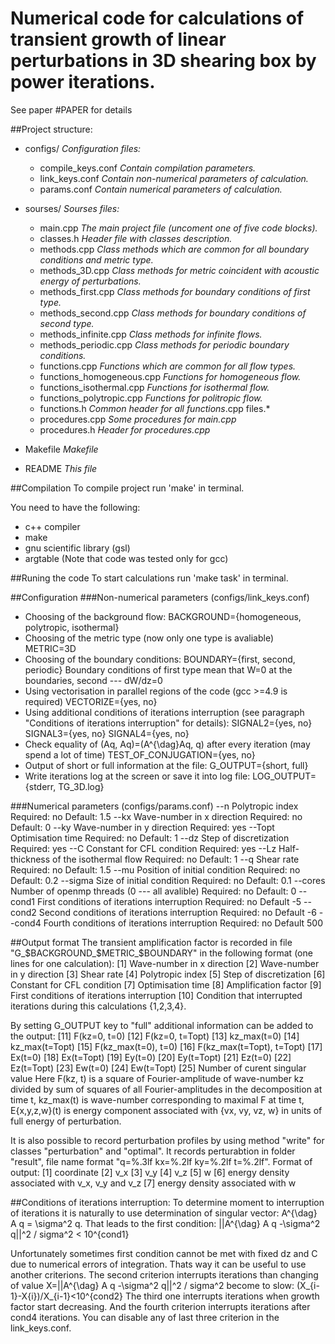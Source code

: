 # Numerical code for calculations of transient growth of linear perturbations in 3D shearing box by power iterations.
See paper #PAPER for details

##Project structure:
+ configs/	                                                             	*Configuration files:*
  +	compile_keys.conf                                         	*Contain compilation parameters.*
  + link_keys.conf	                                                 	*Contain non-numerical parameters of calculation.*
  + params.conf                                                	 	*Contain numerical parameters of calculation.*

+ sourses/                                                              	*Sourses files:*
  + main.cpp                                                           	*The main project file (uncoment one of five code blocks).*
  + classes.h                                                           	*Header file with classes description.*
  + methods.cpp                                                    	*Class methods which are common for all boundary conditions and metric type.*
  + methods_3D.cpp                                             	*Class methods for metric coincident with  acoustic energy of perturbations.*
  + methods_first.cpp                                           	*Class methods for boundary conditions of first type.*
  + methods_second.cpp                                      	*Class methods for boundary conditions of second type.*
  + methods_infinite.cpp	                                     	*Class methods for infinite flows.*
  + methods_periodic.cpp                                    	*Class methods for periodic boundary conditions.*
  + functions.cpp                                                   	*Functions which are common for all flow types.*
  + functions_homogeneous.cpp                        	*Functions for homogeneous flow.*
  + functions_isothermal.cpp                              	*Functions for isothermal flow.*
  + functions_polytropic.cpp                               	*Functions for politropic flow.*
  + functions.h                                                       	*Common header for all functions*.cpp files.*
  + procedures.cpp                                                	*Some procedures for main.cpp*
  + procedures.h                                                    	*Header for procedures.cpp*

+ Makefile                                                              	*Makefile*
+ README                                                              	*This file*

##Compilation
To compile project run 'make' in terminal.

You need to have the following:
+ c++ compiler
+ make
+ gnu scientific library (gsl)
+ argtable
(Note that code was tested only for gcc)

##Runing the code
To start calculations run 'make task' in terminal.

##Configuration
###Non-numerical parameters (configs/link_keys.conf)
+ Choosing of the background flow:
BACKGROUND={homogeneous, polytropic, isothermal}
+ Choosing of the metric type (now only one type is avaliable)
METRIC=3D
+ Choosing of the boundary conditions:
BOUNDARY={first, second, periodic}
Boundary conditions of first type mean that W=0 at the boundaries, second --- dW/dz=0
+ Using vectorisation in parallel regions of the code (gcc >=4.9 is required)
VECTORIZE={yes, no}
+ Using additional conditions of iterations interruption (see paragraph "Conditions of iterations interruption" for details):
SIGNAL2={yes, no}
SIGNAL3={yes, no}
SIGNAL4={yes, no}
+ Check equality of (Aq, Aq)=(A^{\dag}Aq, q) after every iteration (may spend a lot of time)
TEST_OF_CONJUGATION={yes, no}
+ Output of short or full information at the file:
G_OUTPUT={short, full}
+ Write iterations log at the screen or save it into log file:
LOG_OUTPUT={stderr, TG_3D.log}

###Numerical parameters (configs/params.conf)
	--n 			<double>		Polytropic index														Required: no		Default: 1.5
	--kx			<double> 		Wave-number in x direction									Required: no 		Default: 0
	--ky			<double> 		Wave-number in y direction 									Required: yes
	--Topt 	<double>		Optimisation time													Required: no 		Default: 1
	--dz			<double>		Step of discretization												Required: yes
	--C			<double> 		Constant for CFL condition 									Required: yes
	--Lz			<double>		Half-thickness of the isothermal flow 					Required: no		Default: 1
	--q 			<double> 		Shear rate																	Required: no		Default: 1.5
	--mu		<double>		Position of initial condition									Required: no		Default: 0.2
	--sigma	<double>		Size of initial condition											Required: no		Default: 0.1
	--cores	<int>				Number of openmp threads (0 --- all avalible)	Required: no		Default: 0
	--cond1	<double> 		First conditions of iterations interruption 			Required: no		Default -5
	--cond2	<double> 		Second conditions of iterations interruption 		Required: no		Default -6
	--cond4	<int>				Fourth conditions of iterations interruption 		Required: no		Default 500

##Output format
The transient amplification factor is recorded in file "G_$BACKGROUND_$METRIC_$BOUNDARY" in the following format (one lines for one calculation):
	[1] Wave-number in x direction
	[2] Wave-number in y direction
	[3] Shear rate
	[4] Polytropic index
	[5] Step of discretization
	[6] Constant for CFL condition
	[7] Optimisation time
	[8] Amplification factor
	[9] First conditions of iterations interruption
	[10] Condition that interrupted iterations during this calculations {1,2,3,4}.

By setting G_OUTPUT key to "full" additional information can be added to the output:
	[11] F(kz=0, t=0)
	[12] F(kz=0, t=Topt)
	[13] kz_max(t=0)
	[14] kz_max(t=Topt)
	[15] F(kz_max(t=0), t=0)
	[16] F(kz_max(t=Topt), t=Topt)
	[17] Ex(t=0)
	[18]	Ex(t=Topt)
	[19] Ey(t=0)
	[20] Ey(t=Topt)
	[21] Ez(t=0)
	[22] Ez(t=Topt)
	[23] Ew(t=0)
	[24] Ew(t=Topt)
	[25] Number of curent singular value
Here F(kz, t) is a square of Fourier-amplitude of wave-number kz divided by sum of squares of all Fourier-amplitudes in the decomposition at time t,
kz_max(t) is wave-number corresponding to maximal F at time t,
E{x,y,z,w}(t) is energy component associated with {vx, vy, vz, w} in units of full energy of perturbation.

It is also possible to record perturbation profiles by using method "write" for classes "perturbation" and "optimal".
It records perturabtion in folder "result", file name format "q=%.3lf kx=%.2lf ky=%.2lf t=%.2lf".
Format of output:
	[1] coordinate
	[2] v_x
	[3] v_y
	[4] v_z
	[5] w
	[6] energy density associated with v_x, v_y and v_z
	[7] energy density associated with w

##Conditions of iterations interruption:
To determine moment to interruption of iterations it is naturally to use determination of singular vector:
A^{\dag} A q = \sigma^2 q.
That leads to the first condition:
||A^{\dag} A q -\sigma^2 q||^2 / sigma^2 < 10^{cond1}

Unfortunately sometimes first condition cannot be met with fixed dz and C due to numerical errors of integration.
Thats way it can be useful to use another criterions.
The second criterion interrupts iterations than changing of value X=||A^{\dag} A q -\sigma^2 q||^2 / sigma^2 become to slow:
(X_{i-1}-X{i})/X_{i-1}<10^{cond2}
The third one interrupts iterations when growth factor start decreasing.
And the fourth criterion interrupts iterations after cond4 iterations.
You can disable any of last three criterion in the link_keys.conf.
